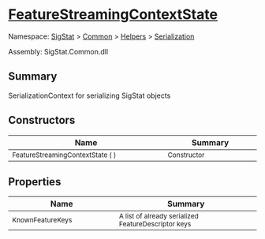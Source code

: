 # [FeatureStreamingContextState](./FeatureStreamingContextState.md)

Namespace: [SigStat]() > [Common](./../../README.md) > [Helpers](./../README.md) > [Serialization](./README.md)

Assembly: SigStat.Common.dll

## Summary
SerializationContext for serializing SigStat objects

## Constructors

| Name | Summary | 
| --- | --- | 
| <sub>FeatureStreamingContextState (  )</sub><img width=200 unselectable="on"/>  | <sub>Constructor</sub><img width=200 unselectable="on"/>  | <br>


## Properties

| Name | Summary | 
| --- | --- | 
| <sub>KnownFeatureKeys</sub><img width=200 unselectable="on"/>  | <sub>A list of already serialized FeatureDescriptor keys</sub><img width=200 unselectable="on"/>  | <br>


